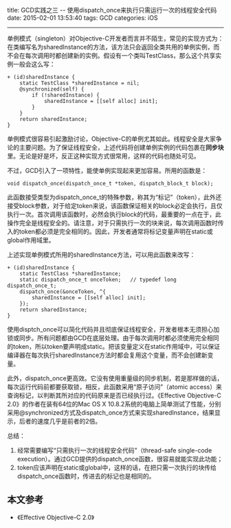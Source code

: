 title: GCD实践之三 -- 使用dispatch_once来执行只需运行一次的线程安全代码
date: 2015-02-01 13:53:40
tags: GCD
categories: iOS

---

单例模式（singleton）对Objective-C开发者而言并不陌生，常见的实现方式为：在类编写名为sharedInstance的方法，该方法只会返回全类共用的单例实例，而不会在每次调用时都创建新的实例。假设有一个类叫TestClass，那么这个共享实例一般会这么写：

```objc
+ (id)sharedInstance {
    static TestClass *sharedInstance = nil;
    @synchronized(self) {
        if (!sharedInstance) {
            sharedInstance = [[self alloc] init];
        }
    }
    return sharedInstance;
}
```

单例模式很容易引起激励讨论，Objective-C的单例尤其如此。线程安全是大家争论的主要问题。为了保证线程安全，上述代码将创建单例实例的代码包裹在**同步块**里。无论是好是坏，反正这种实现方式很常用，这样的代码也随处可见。

不过，GCD引入了一项特性，能使单例实现起来更加容易。所用的函数是：

```objc
void dispatch_once(dispatch_once_t *token, dispatch_block_t block);
```

此函数接受类型为dispatch_once_t的特殊参数，称其为“标记”（token），此外还接受block参数，对于给定token来说，该函数保证相关的block必定会执行，且仅执行一次。首次调用该函数时，必然会执行block的代码，最重要的一点在于，此操作完全是线程安全的。请注意，对于只需执行一次的块来说，每次调用函数时传入的token都必须是完全相同的。因此，开发者通常将标记变量声明在static或global作用域里。

上述实现单例模式所用的sharedInstance方法，可以用此函数来改写：

```objc
+ (id)sharedInstance {
    static TestClass *sharedInstance;
    static dispatch_once_t onceToken;   // typedef long dispatch_once_t;
    dispatch_once(&onceToken, ^{
        sharedInstance = [[self alloc] init];
    });
    return sharedInstance;
}
```

使用disptch_once可以简化代码并且彻底保证线程安全，开发者根本无须担心加锁或同步。所有问题都由GCD在底层处理。由于每次调用时都必须使用完全相同的token，所以token要声明成static。把该变量定义在static作用域中，可以保证编译器在每次执行sharedInstance方法时都会复用这个变量，而不会创建新变量。

此外，dispatch_once更高效。它没有使用重量级的同步机制，若是那样做的话，每次运行代码前都要获取锁，相反，此函数采用“原子访问”（atomic access）来查询标记，以判断其所对应的代码原来是否已经执行过。《Effective Objective-C 2.0》的作者在装有64位的Mac OS X 10.8.2系统的电脑上简单测试了性能，分别采用@synchronized方式及dispatch_once方式来实现sharedInstance，结果显示，后者的速度几乎是前者的2倍。

总结：

1. 经常需要编写“只需执行一次的线程安全代码”（thread-safe single-code execution）。通过GCD提供的dispatch_once函数，很容易就能实现此功能；
2. token应该声明在static或global中，这样的话，在把只需一次执行的块传给dispatch_once函数时，传进去的标记也是相同的。

## 本文参考

* 《Effective Objective-C 2.0》
